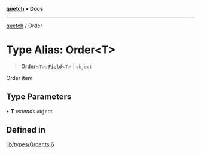 [**quetch**](../README.md) • **Docs**

***

[quetch](../README.md) / Order

# Type Alias: Order\<T\>

> **Order**\<`T`\>: [`Field`](Field.md)\<`T`\> \| `object`

Order item.

## Type Parameters

• **T** *extends* `object`

## Defined in

[lib/types/Order.ts:6](https://github.com/nevoland/quetch/blob/b70842cb9761fe7c217edef26e0fbc90449abccb/lib/types/Order.ts#L6)
